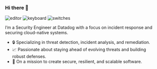 ### Hi there 👋

![editor](https://img.shields.io/badge/editor-neovim-blue)
![keyboard](https://img.shields.io/badge/keyboard-piantor-8A2BE2)
![switches](https://img.shields.io/badge/switches-choc%20red%20pro-red)

I’m a Security Engineer at Datadog with a focus on incident response and securing cloud-native systems.

- 🔒 Specializing in threat detection, incident analysis, and remediation.
- 📈 Passionate about staying ahead of evolving threats and building robust defenses.
- 🚀 On a mission to create secure, resilient, and scalable software.
